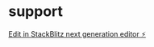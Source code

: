# support

[Edit in StackBlitz next generation editor ⚡️](https://stackblitz.com/~/github.com/dntsbyr/support)